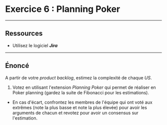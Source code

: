 # Exercice 6 : Planning Poker

---

## Ressources

- Utilisez le logiciel ***Jira***

---

## Énoncé

A partir de votre *product backlog*, estimez la complexité de chaque *US*.

1. Votez en utilisant l'extension *Planning Poker* qui permet de réaliser en Poker planning (gardez la suite de Fibonacci pour les estimations).
- En cas d'écart, confrontez les membres de l'équipe qui ont voté aux extrêmes (note la plus basse et note la plus élevée) pour avoir les arguments de chacun et revotez pour avoir un consensus sur l'estimation.

